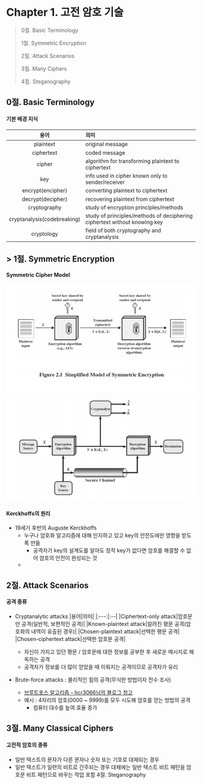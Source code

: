 #  Chapter 1. 고전 암호 기술
> 0절. Basic Terminology
> 
> 1절. Symmetric Encryption
>
> 2절. Attack Scenarios
>
> 3절. Many Ciphers
>
> 4절. Steganography

## 0절. Basic Terminology
#### 기본 배경 지식

|용어|의미|
|:---:|:---|
|plaintext|original message|
|ciphertext|coded message|
|cipher|algorithm for transforming plaintext to ciphertext
|key|info used in cipher known only to sender/receiver|
|encrypt(encipher)|converting plaintext to ciphertext|
|decrypt(decipher)|recovering plaintext from ciphertext|
|cryptography|study of encryption principles/methods|
|cryptanalysis(codebreaking)|study of principles/methods of deciphering ciphertext without knowing key|
|cryptology|field of both cryptography and cryptanalysis|

## > 1절. Symmetric Encryption
#### Symmetric Cipher Model

![SE](https://github.com/BangYunseo/TIL/blob/main/Security/InformationSecurity/Image/ch01/SE.PNG)

![SE2](https://github.com/BangYunseo/TIL/blob/main/Security/InformationSecurity/Image/ch01/SE2.PNG)

#### Kerckhoffs의 원리
* 19세기 후반의 Auguste Kerckhoffs
    * 누구나 암호화 알고리즘에 대해 인지하고 있고 key의 안전도에만 영향을 받도록 만듦
        * 공격자가 key의 설계도를 알아도 정작 key가 없다면 암호를 해결할 수 없어 암호의 안전이 완성되는 것
    * 


## 2절. Attack Scenarios
#### 공격 종류
* Cryptanalytic attacks
    |용어|의미|
    |:---:|:--|
    |Ciphertext-only attack|암호문만 공격(일반적, 보편적인 공격)|
    |Known-plaintext attack|알려진 평문 공격(암호화의 내역이 유출된 경우)|
    |Chosen-plaintext attack|선택한 평문 공격|
    |Chosen-ciphertext attack|선택한 암호문 공격|
    * 자신이 가지고 있던 평문 / 암호문에 대한 정보를 공부한 후 새로운 메시지로 해독하는 공격
    * 공격자가 정보를 더 많이 얻었을 때 이뤄지는 공격이므로 공격자가 유리

* Brute-force attacks : 물리적인 힘의 공격(무식한 방법이자 전수 조사)
    * [브루트포스 알고리즘 - hcr3066님의 블로그 참고](https://hcr3066.tistory.com/26)
    * 예시 : 4자리의 암호(0000 ~ 9999)를 모두 시도해 암호를 얻는 방법의 공격
        * 컴퓨터 대수를 높여 효율 증가

## 3절. Many Classical Ciphers
#### 고전적 암호의 종류
* 일반 텍스트의 문자가 다른 문자나 숫자 또는 기호로 대체되는 경우
* 일반 텍스트가 일련의 비트로 간주되는 경우 대체에는 일반 텍스트 비트 패턴을 암호문 비트 패턴으로 바꾸는 작업 포함
4절. Steganography